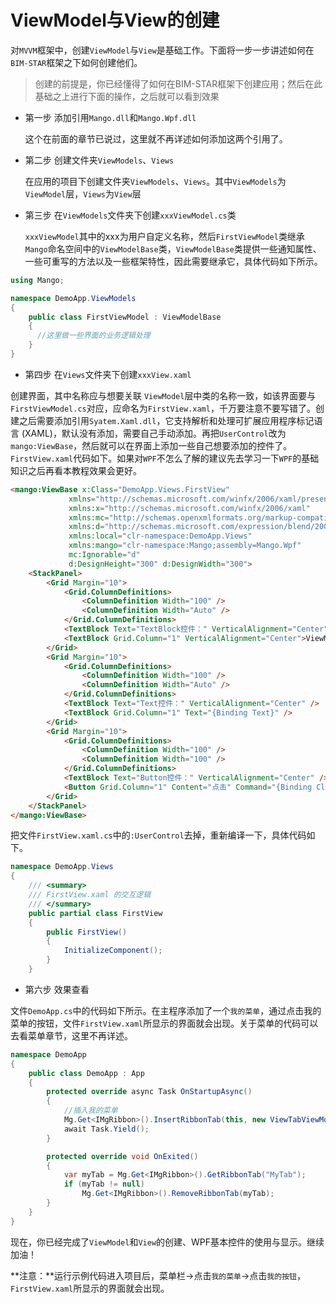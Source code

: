 # ViewModel与View的创建

对`MVVM`框架中，创建`ViewModel`与`View`是基础工作。下面将一步一步讲述如何在`BIM-STAR`框架之下如何创建他们。

> 创建的前提是，你已经懂得了如何在BIM-STAR框架下创建应用；然后在此基础之上进行下面的操作，之后就可以看到效果

- 第一步 添加引用`Mango.dll`和`Mango.Wpf.dll`

  这个在前面的章节已说过，这里就不再详述如何添加这两个引用了。


- 第二步 创建文件夹`ViewModels`、`Views`

  在应用的项目下创建文件夹`ViewModels`、`Views`。其中`ViewModels`为`ViewModel`层，`Views`为`View`层


- 第三步 在`ViewModels`文件夹下创建`xxxViewModel.cs`类

  `xxxViewModel`其中的xxx为用户自定义名称，然后`FirstViewModel`类继承`Mango`命名空间中的`ViewModelBase`类，`ViewModelBase`类提供一些通知属性、一些可重写的方法以及一些框架特性，因此需要继承它，具体代码如下所示。

```c#
using Mango;

namespace DemoApp.ViewModels
{
    public class FirstViewModel : ViewModelBase
    {
      //这里做一些界面的业务逻辑处理
    }
}
```

- 第四步 在`Views`文件夹下创建`xxxView.xaml`

创建界面，其中名称应与想要关联 `ViewModel`层中类的名称一致，如该界面要与`FirstViewModel.cs`对应，应命名为`FirstView.xaml`，千万要注意不要写错了。创建之后需要添加引用`Syatem.Xaml.dll`，它支持解析和处理可扩展应用程序标记语言 (XAML)，默认没有添加，需要自己手动添加。再把`UserControl`改为`mango:ViewBase`，然后就可以在界面上添加一些自己想要添加的控件了。`FirstView.xaml`代码如下。如果对`WPF`不怎么了解的建议先去学习一下`WPF`的基础知识之后再看本教程效果会更好。

```html
<mango:ViewBase x:Class="DemoApp.Views.FirstView"
             xmlns="http://schemas.microsoft.com/winfx/2006/xaml/presentation"
             xmlns:x="http://schemas.microsoft.com/winfx/2006/xaml"
             xmlns:mc="http://schemas.openxmlformats.org/markup-compatibility/2006"
             xmlns:d="http://schemas.microsoft.com/expression/blend/2008"
             xmlns:local="clr-namespace:DemoApp.Views"
             xmlns:mango="clr-namespace:Mango;assembly=Mango.Wpf"
             mc:Ignorable="d"
             d:DesignHeight="300" d:DesignWidth="300">
    <StackPanel>
        <Grid Margin="10">
            <Grid.ColumnDefinitions>
                <ColumnDefinition Width="100" />
                <ColumnDefinition Width="Auto" />
            </Grid.ColumnDefinitions>
            <TextBlock Text="TextBlock控件：" VerticalAlignment="Center" />
            <TextBlock Grid.Column="1" VerticalAlignment="Center">ViewModel及View创建</TextBlock>
        </Grid>
        <Grid Margin="10">
            <Grid.ColumnDefinitions>
                <ColumnDefinition Width="100" />
                <ColumnDefinition Width="Auto" />
            </Grid.ColumnDefinitions>
            <TextBlock Text="Text控件：" VerticalAlignment="Center" />
            <TextBlock Grid.Column="1" Text="{Binding Text}" />
        </Grid>
        <Grid Margin="10">
            <Grid.ColumnDefinitions>
                <ColumnDefinition Width="100" />
                <ColumnDefinition Width="100" />
            </Grid.ColumnDefinitions>
            <TextBlock Text="Button控件：" VerticalAlignment="Center" />
            <Button Grid.Column="1" Content="点击" Command="{Binding ClickButton}" />
        </Grid>
    </StackPanel>
</mango:ViewBase>
```

把文件`FirstView.xaml.cs`中的`:UserControl`去掉，重新编译一下，具体代码如下。

```c#
namespace DemoApp.Views
{
    /// <summary>
    /// FirstView.xaml 的交互逻辑
    /// </summary>
    public partial class FirstView
    {
        public FirstView()
        {
            InitializeComponent();
        }
    }
```

- 第六步 效果查看

文件`DemoApp.cs`中的代码如下所示。在主程序添加了一个`我的菜单`，通过点击我的菜单的按钮，文件`FirstView.xaml`所显示的界面就会出现。关于菜单的代码可以去看菜单章节，这里不再详述。

```c#
namespace DemoApp
{
    public class DemoApp : App
    {
        protected override async Task OnStartupAsync()
        {
            //插入我的菜单
            Mg.Get<IMgRibbon>().InsertRibbonTab(this, new ViewTabViewModel());
            await Task.Yield();
        }

        protected override void OnExited()
        {
            var myTab = Mg.Get<IMgRibbon>().GetRibbonTab("MyTab");
            if (myTab != null)
                Mg.Get<IMgRibbon>().RemoveRibbonTab(myTab);
        }
    }
}
```

现在，你已经完成了`ViewModel`和`View`的创建、WPF基本控件的使用与显示。继续加油！

**注意：**运行示例代码进入项目后，菜单栏->点击`我的菜单`->点击`我的按钮`，`FirstView.xaml`所显示的界面就会出现。